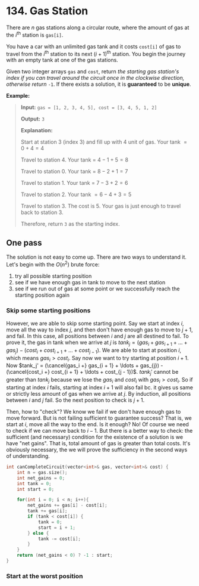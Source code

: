 # 134. Gas Station

There are $n$ gas stations along a circular route, where the amount of gas at the $i$<sup>th</sup> station is `gas[i]`.

You have a car with an unlimited gas tank and it costs `cost[i]` of gas to travel from the $i$<sup>th</sup> station to its next $(i + 1)$<sup>th</sup> station. You begin the journey with an empty tank at one of the gas stations.

Given two integer arrays `gas` and `cost`, return *the starting gas station's index if you can travel around the circuit once in the clockwise direction, otherwise return* `-1`. If there exists a solution, it is **guaranteed** to be **unique**.

 
**Example:**

> **Input:** `gas = [1, 2, 3, 4, 5], cost = [3, 4, 5, 1, 2]`
> 
> **Output:** `3`
> 
> **Explanation:**
>
> Start at station $3$ (index $3$) and fill up with $4$ unit of gas. Your tank $= 0 + 4 = 4$
> 
> Travel to station $4$. Your tank = $4 - 1 + 5 = 8$
>
> Travel to station $0$. Your tank = $8 - 2 + 1 = 7$
>
> Travel to station $1$. Your tank = $7 - 3 + 2 = 6$
>
> Travel to station $2$. Your tank $= 6 - 4 + 3 = 5$
>
> Travel to station $3$. The cost is $5$. Your gas is just enough to travel back to station $3$.
> 
> Therefore, return `3` as the starting index.


## One pass

The solution is not easy to come up. There are two ways to understand it. Let's begin with the $O(n^2)$ brute force:

1. try all possible starting position
1. see if we have enough gas in tank to move to the next station
1. see if we run out of gas at some point or we successfully reach the starting position again

### Skip some starting positions

However, we are able to skip some starting point. Say we start at index $i$, move all the way to index $j$, and then don't have enough gas to move to $j + 1$, and fail. In this case, all positions between $i$ and $j$ are all destined to fail. To prove it, the gas in tank when we arrive at $j$ is $tank_j = (gas_i + gas_{i + 1} + \ldots + gas_{j}) - (cost_i + cost_{i + 1} + \ldots + cost_{j - 1})$. We are able to start at position $i$, which means $gas_i > cost_i$. Say now we want to try starting at position $i + 1$. Now $tank_j' = (\cancel{gas_i +} gas_{i + 1} + \ldots + gas_{j}) - (\cancel{cost_i +} cost_{i + 1} + \ldots + cost_{j - 1})$. $tank_j'$ cannot be greater than $tank_j$ because we lose the $gas_i$ and $cost_i$ with $gas_i > cost_i$. So if starting at index $i$ fails, starting at index $i + 1$ will also fail bc. it gives us same or strictly less amount of gas when we arrive at $j$. By induction, all positions between $i$ and $j$ fail. So the next position to check is $j + 1$.

Then, how to "check"? We know we fail if we don't have enough gas to move forward. But is not failing sufficient to guarantee success? That is, we start at $i$, move all the way to the end. Is it enough? No! Of course we need to check if we can move back to $i - 1$. But there is a better way to check: the sufficient (and necessary) condition for the existence of a solution is we have "net gains". That is, total amount of gas is greater than total costs. It's obviously necessary, the we will prove the sufficiency in the second ways of understanding.


```cpp
int canCompleteCircuit(vector<int>& gas, vector<int>& cost) {
    int n = gas.size();
    int net_gains = 0;
    int tank = 0;
    int start = 0;

    for(int i = 0; i < n; i++){
        net_gains += gas[i] - cost[i];
        tank += gas[i];
        if (tank < cost[i]) {
            tank = 0;
            start = i + 1;
        } else {
            tank -= cost[i];
        }
    }
    return (net_gains < 0) ? -1 : start;
}
```


### Start at the worst position



